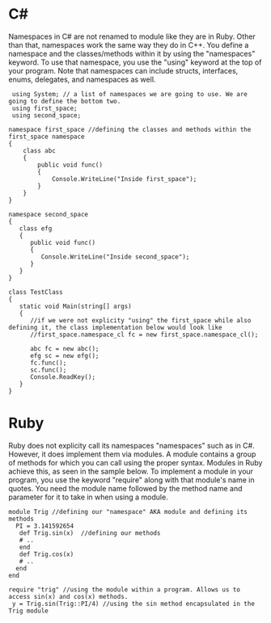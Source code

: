 # C#
Namespaces in C# are not renamed to module like they are in Ruby. Other than that, namespaces work the same way they do in C++. You define a namespace and the classes/methods within it by using the "namespaces" keyword. To use that namespace, you use the "using" keyword at the top of your program. Note that namespaces can include structs, interfaces, enums, delegates, and namespaces as well.

     using System; // a list of namespaces we are going to use. We are going to define the bottom two.
     using first_space;
     using second_space;

    namespace first_space //defining the classes and methods within the first_space namespace
    {
        class abc
        {
            public void func()
            {
                Console.WriteLine("Inside first_space");
            }
        }   
    }

    namespace second_space
    {
       class efg
       {
          public void func()
          {
             Console.WriteLine("Inside second_space");
          }
       }
    }   

    class TestClass
    {
       static void Main(string[] args)
       {
          //if we were not explicity "using" the first_space while also defining it, the class implementation below would look like
          //first_space.namespace_cl fc = new first_space.namespace_cl();
          
          abc fc = new abc(); 
          efg sc = new efg();
          fc.func();
          sc.func();
          Console.ReadKey();
       }
    }






# Ruby
Ruby does not explicity call its namespaces "namespaces" such as in C#. However, it does implement them via modules. A module contains a group of methods for which you can call using the proper syntax. Modules in Ruby achieve this, as seen in the sample below. To implement a module in your program, you use the keyword "require" along with that module's name in quotes. You need the module name followed by the method name and parameter for it to take in when using a module. 


    module Trig //defining our "namespace" AKA module and defining its methods
      PI = 3.141592654
       def Trig.sin(x)  //defining our methods 
       # ..
       end
       def Trig.cos(x)
       # ..
      end 
    end
        
    require "trig" //using the module within a program. Allows us to access sin(x) and cos(x) methods.
     y = Trig.sin(Trig::PI/4) //using the sin method encapsulated in the Trig module 
